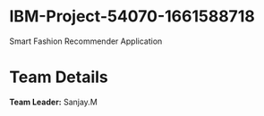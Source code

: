 # IBM-Project-54070-1661588718
Smart Fashion Recommender Application 
<h1>Team Details</h1>
<b>Team Leader:</b> Sanjay.M
